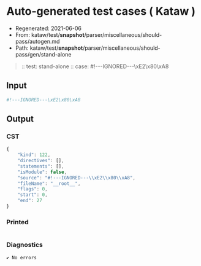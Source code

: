 # Auto-generated test cases ( Kataw )
- Regenerated: 2021-06-06
- From: kataw/test/__snapshot__/parser/miscellaneous/should-pass/autogen.md
- Path: kataw/test/__snapshot__/parser/miscellaneous/should-pass/gen/stand-alone
> :: test: stand-alone
> :: case: #!---IGNORED---\xE2\x80\xA8
## Input

`````js
#!---IGNORED---\xE2\x80\xA8
`````
## Output

### CST

```javascript
{
    "kind": 122,
    "directives": [],
    "statements": [],
    "isModule": false,
    "source": "#!---IGNORED---\\xE2\\x80\\xA8",
    "fileName": "__root__",
    "flags": 0,
    "start": 0,
    "end": 27
}
```

### Printed

```javascript


```

### Diagnostics

```javascript
✔ No errors
```


